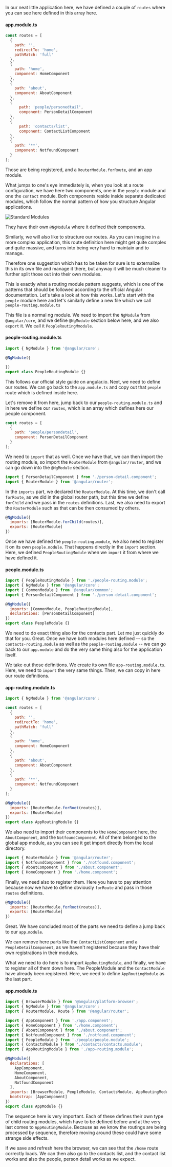 In our neat little application here, we have defined a couple of `routes` where you can see here defined in this array here. 

#### app.module.ts
```javascript
const routes = [
  {
    path: '',
    redirectTo: 'home',
    pathMatch: 'full'
  },
  {
    path: 'home',
    component: HomeComponent
  },
  {
    path: 'about',
    component: AboutComponent
  },
  {
      path: 'people/personedtail',
      component: PersonDetailComponent
  },
  {
      path: 'contacts/list',
      component: ContactListComponent
  },
  {
    path: '**',
    component: NotfoundComponent
  }
];
```

Those are being registered, and a `RouterModule.forRoute`, and an app module.

What jumps to one's eye immediately is, when you look at a route configuration, we have here two components, one in the `people` module and one the `contact` module. Both components reside inside separate dedicated modules, which follow the normal pattern of how you structure Angular applications. 

![Standard Modules](https://res.cloudinary.com/dg3gyk0gu/image/upload/v1543355065/transcript-images/angular-organize-routes-using-the-routing-modules-pattern-in-angular-modules.png)

They have their own `@NgModule` where it defined their components.

Similarly, we will also like to structure our routes. As you can imagine in a more complex application, this route definition here might get quite complex and quite massive, and turns into being very hard to maintain and to manage.

Therefore one suggestion which has to be taken for sure is to externalize this in its own file and manage it there, but anyway it will be much cleaner to further split those out into their own modules.

This is exactly what a routing module pattern suggests, which is one of the patterns that should be followed according to the official Angular documentation. Let's take a look at how this works. Let's start with the `people` module here and let's similarly define a new file which we call `people-routing.module.ts`

This file is a normal ng module. We need to import the `NgModule` from `@angular/core`, and we define `@NgModule` section below here, and we also `export` it. We call it `PeopleRoutingMmodule`.

#### people-routing.module.ts
```javascript
import { NgModule } from '@angular/core';

@NgModule({

})
export class PeopleRoutingModule {}
```

This follows our official style guide on angular.io. Next, we need to define our routes. We can go back to the `app.module.ts` and copy out that `people` route which is defined inside here.

Let's remove it from here, jump back to our `people-routing.module.ts` and in here we define our `routes`, which is an array which defines here our people component.

```javascript
const routes = [
  {
    path: 'people/persondetail',
    component: PersonDetailComponent
  }
];
```

We need to `import` that as well. Once we have that, we can then import the routing module, so import the `RouterModule` from `@angular/router`, and we can go down into the `@NgModule` section.

```javascript
import { PersonDetailComponent } from './person-detail.component';
import { RouterModule } from '@angular/router';
```

In the `imports` part, we declared the `RouterModule`. At this time, we don't call `forRoute`, as we did in the global router path, but this time we define `forChild` and we pass in the `routes` definitions. Last, we also need to export the `RouterModule` such as that can be then consumed by others.

```javascript
@NgModule({
  imports: [RouterModule.forChild(routes)],
  exports: [RouterModule]
})
```

Once we have defined the `people-routing.module`, we also need to register it on its own `people.module`. That happens directly in the `import` section. Here, we defined `PeopleRoutingModule` when we `import` it from where we have defined it.

#### people.module.ts
```javascript
import { PeopleRoutingModule } from './people-routing.module';
import { NgModule } from '@angular/core';
import { CommonModule } from '@angular/common';
import { PersonDetailComponent } from './person-detail.component';

@NgModule({
  imports: [CommonModule, PeopleRoutingModule],
  declarations: [PersonDetailComponent]
})
export class PeopleModule {}
```

We need to do exact thing also for the contacts part. Let me just quickly do that for you. Great. Once we have both modules here defined -- so the `contacts-routing.module` as well as the `people-routing.module` -- we can go back to our `app.module` and do the very same thing also for the application itself.

We take out those definitions. We create its own file `app-routing.module.ts`. Here, we need to `import` the very same things. Then, we can copy in here our route definitions.

#### app-routing.module.ts
```javascript
import { NgModule } from '@angular/core';

const routes = [
  {
    path: '',
    redirectTo: 'home',
    pathMatch: 'full'
  },
  {
    path: 'home',
    component: HomeComponent
  },
  {
    path: 'about',
    component: AboutComponent
  },
  {
    path: '**',
    component: NotfoundComponent
  }
];

@NgModule({
  imports: [RouterModule.forRoot(routes)],
  exports: [RouterModule]
})
export class AppRoutingModule {}
```

We also need to import their components to the `HomeComponent` here, the `AboutComponent`, and the `NotfoundComponent`. All of them belonged to the global app module, as you can see it get import directly from the local directory.

```javascript
import { RouterModule } from '@angular/router';
import { NotfoundComponent } from './notfound.component';
import { AboutComponent } from './about.component';
import { HomeComponent } from './home.component';
```

Finally, we need also to register them. Here you have to pay attention because now we have to define obviously `forRoute` and pass in those `routes` definitions. 

```javascript
@NgModule({
  imports: [RouterModule.forRoot(routes)],
  exports: [RouterModule]
})
```

Great. We have concluded most of the parts we need to define a jump back to our `app.module`.

We can remove here parts like the `ContactListComponent` and a `PeopleDetailComponent`, as we haven't registered because they have their own registrations in their modules.

What we need to do here is to import `AppRoutingModule`, and finally, we have to register all of them down here. The PeopleModule and the `ContactModule` have already been registered. Here, we need to define `AppRoutingModule` as the last part.

#### app.module.ts
```javascript
import { BrowserModule } from '@angular/platform-browser';
import { NgModule } from '@angular/core';
import { RouterModule, Route } from '@angular/router';

import { AppComponent } from './app.component';
import { HomeComponent } from './home.component';
import { AboutComponent } from './about.component';
import { NotfoundComponent } from './notfound.component';
import { PeopleModule } from './people/people.module';
import { ContactsModule } from './contacts/contacts.module';
import { AppRoutingModule } from './app-routing.module';

@NgModule({
  declarations: [
    AppComponent,
    HomeComponent,
    AboutComponent,
    NotfoundComponent
  ],
  imports: [BrowserModule, PeopleModule, ContactsModule, AppRoutingModule],
  bootstrap: [AppComponent]
})
export class AppModule {}
```

The sequence here is very important. Each of these defines their own type of child routing modules, which have to be defined before and at the very last comes to `AppRoutingModule`. Because as we know the routings are being processed by sequence, therefore moving around these could have some strange side effects.

If we save and refresh here the browser, we can see that the `/home` route correctly loads. We can then also go to the contacts list, and the contact list works and also the people, person detail works as we expect.
